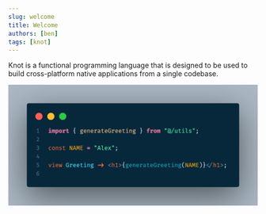 ```yaml
---
slug: welcome
title: Welcome
authors: [ben]
tags: [knot]
---
```


Knot is a functional programming language that is designed to be used to build cross-platform native applications from a single codebase.

![Knot Snippet](./code.png)
